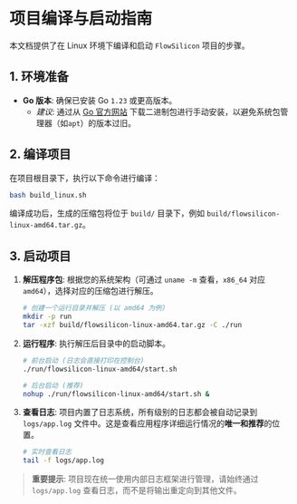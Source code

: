 # 项目编译与启动指南

本文档提供了在 Linux 环境下编译和启动 `FlowSilicon` 项目的步骤。

## 1. 环境准备

- **Go 版本**: 确保已安装 Go `1.23` 或更高版本。
  - *建议*: 通过从 [Go 官方网站](https://go.dev/dl/) 下载二进制包进行手动安装，以避免系统包管理器（如`apt`）的版本过旧。

## 2. 编译项目

在项目根目录下，执行以下命令进行编译：

```bash
bash build_linux.sh
```

编译成功后，生成的压缩包将位于 `build/` 目录下，例如 `build/flowsilicon-linux-amd64.tar.gz`。

## 3. 启动项目

1.  **解压程序包**:
    根据您的系统架构（可通过 `uname -m` 查看，`x86_64` 对应 `amd64`），选择对应的压缩包进行解压。
    ```bash
    # 创建一个运行目录并解压 (以 amd64 为例)
    mkdir -p run
    tar -xzf build/flowsilicon-linux-amd64.tar.gz -C ./run
    ```

2.  **运行程序**:
    执行解压后目录中的启动脚本。
    ```bash
    # 前台启动 (日志会直接打印在控制台)
    ./run/flowsilicon-linux-amd64/start.sh

    # 后台启动 (推荐)
    nohup ./run/flowsilicon-linux-amd64/start.sh &
    ```

3.  **查看日志**:
    项目内置了日志系统，所有级别的日志都会被自动记录到 `logs/app.log` 文件中。这是查看应用程序详细运行情况的**唯一和推荐**的位置。
    ```bash
    # 实时查看日志
    tail -f logs/app.log
    ```

> **重要提示**: 项目现在统一使用内部日志框架进行管理，请始终通过 `logs/app.log` 查看日志，而不是将输出重定向到其他文件。
